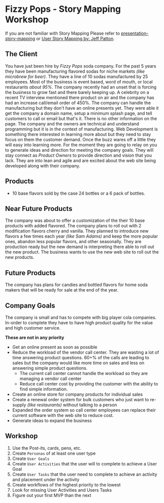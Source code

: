# Fizzy Pops - Story Mapping Workshop

If you  are not familiar with Story Mapping Please refer to [presentation-story-mapping](https://chrismarksus.github.io/presentation-story-mapping/#/) or [User Story Mapping by: Jeff Patton](http://jpattonassociates.com/user-story-mapping/). 

## The Client
You have just been hire by *Fizzy Pops* soda company. For the past 5 years they have been manufacturing flavored sodas for niche markets *(like microbrew for beer)*. They have a line of 10 sodas manufactured by 25 employees. Most of the business is event based, word of mouth, or local restaurants *about 95%*. The company recently had an unset that is forcing the business to grow fast and there barely keeping up. A celebrity on a recent TV interview mentioned there product on air and the company has had an increase call/email order of 450%. The company can handle the manufacturing but they don't have an online presents yet. They were able it get the company a domain name, setup a minimum splash page, and tell customers to call or email but that's it. There is no other information on the page. The company and the owners are technical and understand programming but it is in the context of manufacturing. Web Development is something there interested in learning more about but they need to stay focus on them the customer demand. Once the buzz wares off a little they will easy into learning more. For the moment they are going to relay on you to generate ideas and direction for meeting the company goals. They will stay connect as *Product Owners* to provide direction and vision that you lack. They are into lean and agile and are excited about the web site being developed along with their company.

## Products
* 10 base flavors sold by the case 24 bottles or a 6 pack of bottles.

## Near Future Products
The company was about to offer a customization of the their 10 base products with added flavored. The company plans to roll out with 2 modification flavors cherry and vanilla. They planned to introduce new flavors a few times each year *(like Sam Adams)* and keep the more popular ones, abandon less popular flavors, and other seasonally. They are production ready but the new demand is interpreting there able to roll out the new product. The business wants to use the new web site to roll out the new products.

## Future Products
The company has plans for candies and bottled flavors for home soda makers that will be ready for sale at the end of the year.

## Company Goals
The company is small and has to compete with big player cola companies. In-order to complete they have to have high product quality for the value and high customer service.

**These are not in any priority**

* Get an online present as soon as possible
* Reduce the workload of the vendor call center. They are wasting a lot of time answering product questions. 60+% of the calls are leading to sales but the company would like more time on sales and less on answering simple product questions.  
  * The current call center cannot handle the workload so they are managing a vendor call center
  * Reduce call center cost by providing the customer with the ability to find simple information.
* Create an online store for company products for individual sales
* Create a renewal order system for bulk customers who just want to re-supply *(like restaurants)* without talking to a person
* Expanded the order system so call center employees can replace their current software with the web site to reduce cost.
* Generate ideas to expand the business

## Workshop

1. Use the Post-its, cards, pens, etc.
1. Create ```Personas``` of at least one user type
1. Create ```User Goals```
1. Create ```User Activities``` that the user will to complete to achieve a User Goal
1. Create ```User Tasks``` that the user need to complete to achieve an activity and placement under the activity
1. Create workflows of the highest priority to the lowest
1. Look for missing User Activities and Users Tasks
1. Figure out your first MVP than the next
